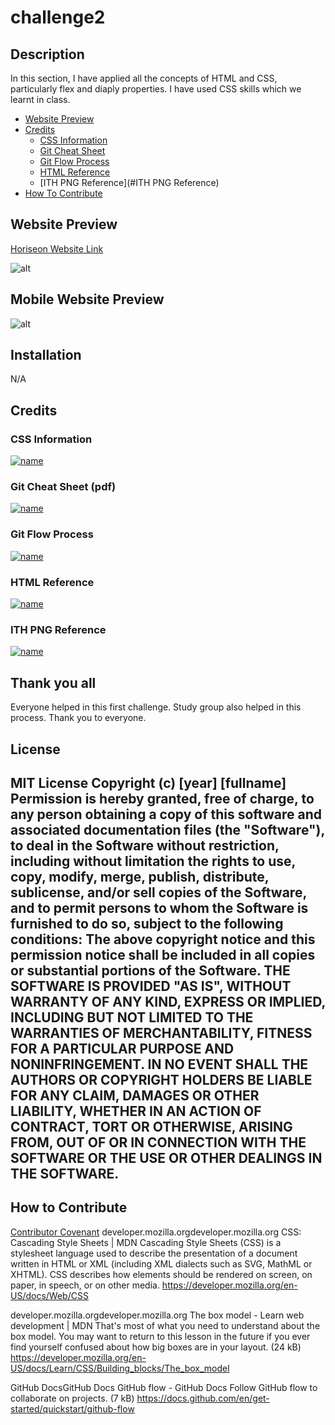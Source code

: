 # challenge2
## Description
In this section, I have applied all the concepts of HTML and CSS, particularly flex and diaply properties. I have used CSS skills which we learnt in class.

- [Website Preview](#website-preview)
- [Credits](#credits)
    - [CSS Information](#css-information)
    - [Git Cheat Sheet](#git-cheat-sheet-pdf)
    - [Git Flow Process](#git-flow-process)
    - [HTML Reference](#html-reference)
    - [ITH PNG Reference](#ITH PNG Reference)
- [How To Contribute](#how-to-contribute)
## Website Preview
[Horiseon Website Link](https://rgadewar.github.io/challenge2/)

![alt](assets/images/Website.png)
## Mobile Website Preview
![alt](assets/images/mobileWebsite.PNG)

## Installation
N/A
## Credits
### CSS Information
[![name](assets/images/css.PNG)](https://developer.mozilla.org/en-US/docs/Web/CSS)
### Git Cheat Sheet (pdf)
[![name](assets/images/gitcheat.png)](https://education.github.com/git-cheat-sheet-education.pdf)
### Git Flow Process
[![name](assets/images/github-flow.PNG)](https://docs.github.com/en/get-started/quickstart/github-flow)
### HTML Reference
[![name](assets/images/htmlref.png)](https://www.w3schools.com/tags/tag_meta.asp)
### ITH PNG Reference
[![name](assets/images/ith.png)](https://intouchhealth.com/)

## Thank you all
Everyone helped in this first challenge. Study group also helped in this process. Thank you to everyone.
## License
MIT License
Copyright (c) [year] [fullname]
Permission is hereby granted, free of charge, to any person obtaining a copy
of this software and associated documentation files (the "Software"), to deal
in the Software without restriction, including without limitation the rights
to use, copy, modify, merge, publish, distribute, sublicense, and/or sell
copies of the Software, and to permit persons to whom the Software is
furnished to do so, subject to the following conditions:
The above copyright notice and this permission notice shall be included in all
copies or substantial portions of the Software.
THE SOFTWARE IS PROVIDED "AS IS", WITHOUT WARRANTY OF ANY KIND, EXPRESS OR
IMPLIED, INCLUDING BUT NOT LIMITED TO THE WARRANTIES OF MERCHANTABILITY,
FITNESS FOR A PARTICULAR PURPOSE AND NONINFRINGEMENT. IN NO EVENT SHALL THE
AUTHORS OR COPYRIGHT HOLDERS BE LIABLE FOR ANY CLAIM, DAMAGES OR OTHER
LIABILITY, WHETHER IN AN ACTION OF CONTRACT, TORT OR OTHERWISE, ARISING FROM,
OUT OF OR IN CONNECTION WITH THE SOFTWARE OR THE USE OR OTHER DEALINGS IN THE
SOFTWARE.
---
## How to Contribute
[Contributor Covenant](https://www.contributor-covenant.org/)
developer.mozilla.orgdeveloper.mozilla.org
CSS: Cascading Style Sheets | MDN
Cascading Style Sheets (CSS) is a stylesheet language used to describe the presentation of a document written in HTML or XML (including XML dialects such as SVG, MathML or XHTML). CSS describes how elements should be rendered on screen, on paper, in speech, or on other media.
https://developer.mozilla.org/en-US/docs/Web/CSS

developer.mozilla.orgdeveloper.mozilla.org
The box model - Learn web development | MDN
That's most of what you need to understand about the box model. You may want to return to this lesson in the future if you ever find yourself confused about how big boxes are in your layout. (24 kB)
https://developer.mozilla.org/en-US/docs/Learn/CSS/Building_blocks/The_box_model

GitHub DocsGitHub Docs
GitHub flow - GitHub Docs
Follow GitHub flow to collaborate on projects. (7 kB)
https://docs.github.com/en/get-started/quickstart/github-flow


<!-- https://unsplash.com/s/photos/portfolio
https://unsplash.com/photos/zwsHjakE_iI
https://blog.flipsnack.com/how-to-make-a-good-digital-photo-album/
https://gistbok.ucgis.org/bok-topics/location-based-services

https://discuss.appium.io/t/how-to-click-by-image-in-mobile-app-by-appium/27664
https://www.educba.com/automation-testing/
https://www.dreamstime.com/photos-images/software-testing.html
https://www.pexels.com/search/cool%20wallpaper/
https://www.lambdatest.com/blog/appium-inspector-for-apps/
https://celestialsys.com/blogs/web-automation-with-selenium-webdriver-using-python-part-2
-->